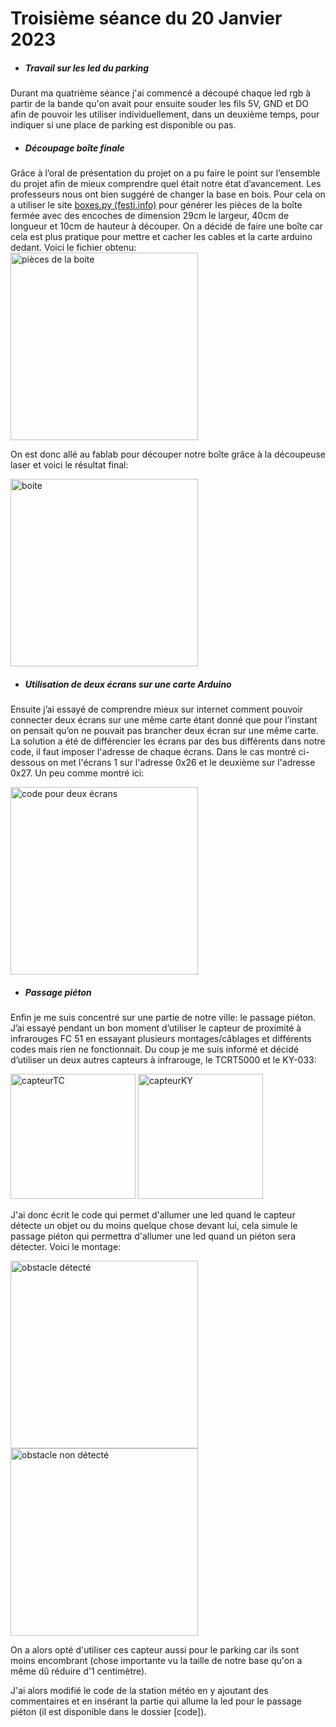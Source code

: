 # Troisième séance du 20 Janvier 2023


- ##### Travail sur les led du parking

Durant ma quatrième séance j'ai commencé a découpé chaque led rgb à partir de la bande qu'on avait pour ensuite souder les fils 5V, GND et DO afin de pouvoir les utiliser individuellement, dans un deuxième temps, pour indiquer si une place de parking est disponible ou pas.

- ##### Découpage boîte finale

Grâce à l’oral de présentation du projet on a pu faire le point sur l’ensemble du projet afin de mieux comprendre quel était notre état d’avancement. Les professeurs nous ont bien suggéré de changer la base en bois. Pour cela on a utiliser le site [boxes.py (festi.info)](https://www.festi.info/boxes.py/?language=fr)  pour générer les pièces de la boîte fermée avec des encoches de dimension 29cm le largeur, 40cm de longueur et 10cm de hauteur à découper. On a décidé de faire une boîte car cela est plus pratique pour mettre et cacher les cables et la carte arduino dedant. Voici le fichier obtenu: <img src="https://github.com/villeautonome/Ville-Connectee/blob/main/rapport%20séances/Francesco/images/ClosedBox.png" alt="pièces de la boite" 
height="300">

On est donc allé au fablab pour découper notre boîte grâce à la découpeuse laser et voici le résultat final:

<img src="https://github.com/villeautonome/Ville-Connectee/blob/main/rapport%20séances/Francesco/images/boite.jpeg" alt="boite"
     height="300">


- ##### Utilisation de deux écrans sur une carte Arduino

Ensuite j’ai essayé de comprendre mieux sur internet comment pouvoir connecter deux écrans sur une même carte étant donné que pour l’instant on pensait qu’on ne pouvait pas brancher deux écran sur une même carte. La solution a été de différencier les écrans par des bus différents dans notre code, il faut imposer l'adresse de chaque écrans. Dans le cas montré ci-dessous on met l'écrans 1 sur l'adresse 0x26 et le deuxième sur l'adresse 0x27. Un peu comme montré ici:

<img src="https://github.com/villeautonome/Ville-Connectee/blob/main/rapport%20séances/Francesco/images/2ecrans.jpeg" alt="code pour deux écrans" height="300">

- ##### Passage piéton

Enfin je me suis concentré sur une partie de notre ville: le passage piéton. J’ai essayé pendant un bon moment d’utiliser le capteur de proximité à infrarouges FC 51 en essayant plusieurs montages/câblages et différents codes mais rien ne fonctionnait. Du coup je me suis informé et décidé d’utiliser un deux autres capteurs à infrarouge, le TCRT5000 et le KY-033:

<img src="https://github.com/villeautonome/Ville-Connectee/blob/main/rapport%20séances/Francesco/images/capteurTC.jpeg" alt="capteurTC" 
     height="200">
<img src="https://github.com/villeautonome/Ville-Connectee/blob/main/rapport%20séances/Francesco/images/capteurKY.jpeg" alt="capteurKY" 
     height="200">

J'ai donc écrit le code qui permet d'allumer une led quand le capteur détecte un objet ou du moins quelque chose devant lui, cela simule le passage piéton qui permettra d'allumer une led quand un piéton sera détecter. Voici le montage:

<img src="https://github.com/villeautonome/Ville-Connectee/blob/main/rapport%20séances/Francesco/images/obstacle_oui.jpeg" alt="obstacle détecté"
     height="300">
<img src="https://github.com/villeautonome/Ville-Connectee/blob/main/rapport%20séances/Francesco/images/obstacle_non.jpeg" alt="obstacle non détecté" height="300">

On a alors opté d'utiliser ces capteur aussi pour le parking car ils sont moins encombrant (chose importante vu la taille de notre base qu'on a même dû réduire d'1 centimètre).

J'ai alors modifié le code de la station météo en y ajoutant des commentaires et en insérant la partie qui allume la led pour le passage piéton (il est disponible dans le dossier [code]).
